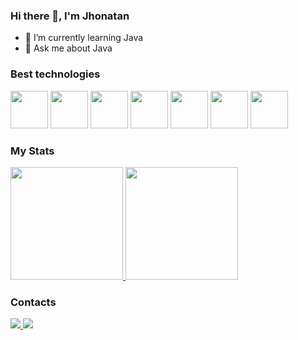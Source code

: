 ### Hi there 👋, I'm Jhonatan
- 🌱 I’m currently learning Java
- 💬 Ask me about Java

### Best technologies
<div>
  <img src="https://cdn.jsdelivr.net/gh/devicons/devicon/icons/java/java-original-wordmark.svg" width="60"/>
  <img src="https://cdn.jsdelivr.net/gh/devicons/devicon/icons/git/git-plain-wordmark.svg" width="60"/>
  <img src="https://cdn.jsdelivr.net/gh/devicons/devicon/icons/github/github-original-wordmark.svg" width="60"/>
  <img src="https://cdn.jsdelivr.net/gh/devicons/devicon/icons/mysql/mysql-original-wordmark.svg" width="60"/>
  <img src="https://cdn.jsdelivr.net/gh/devicons/devicon@latest/icons/docker/docker-original.svg" width="60" />
  <img src="https://cdn.jsdelivr.net/gh/devicons/devicon@latest/icons/mongodb/mongodb-original.svg" width="60"/>
  <img src="https://cdn.jsdelivr.net/gh/devicons/devicon@latest/icons/postgresql/postgresql-original.svg" width="60"/>
  <i class="devicon-spring-original-wordmark"></i>
</div>

### My Stats

<div>
  <a href="https://github.com/Jhonatan-Rodrigues">
    <img height="180em" src="https://github-readme-stats.vercel.app/api/top-langs/?username=Jhonatan-Rodrigues&layout=compact&langs_count=7&theme=dark"/>
    <img height="180em" src="https://github-readme-stats.vercel.app/api?username=Jhonatan-Rodrigues&show_icons=true&theme=dark&include_all_commits=true&count_private=true"/>
  </a>
</div>

### Contacts

<div>
  </a>
  <a href="https://www.linkedin.com/in/jhonatan-rodrigues-48716a22b/">
    <img src="https://img.shields.io/badge/LinkedIn-0077B5?style=for-the-badge&logo=linkedin&logoColor=white" />
  </a>
  <a href="https://www.instagram.com/jhowtromundo0/">
    <img src="https://img.shields.io/badge/Instagram-E4405F?style=for-the-badge&logo=instagram&logoColor=white" />
  </a>
  </div>
